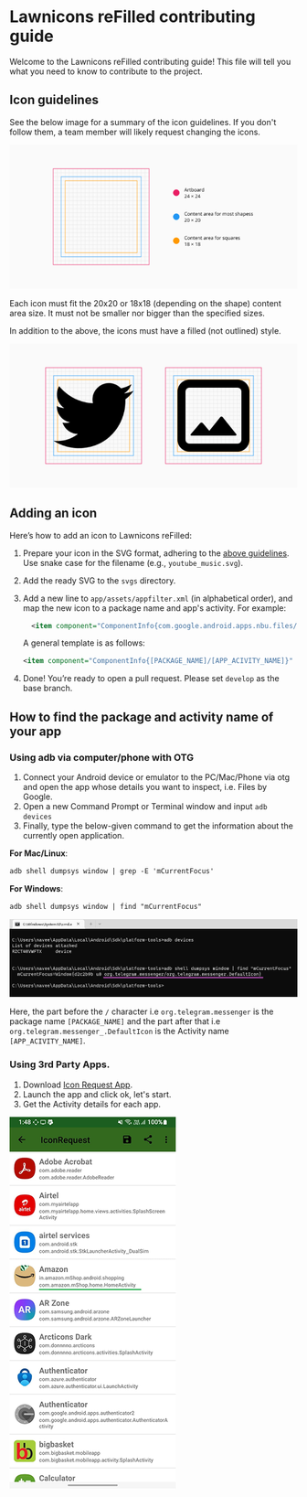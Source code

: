 # Lawnicons reFilled contributing guide
Welcome to the Lawnicons reFilled contributing guide! This file will tell you  what you need to know to contribute to the project.

## Icon guidelines
See the below image for a summary of the icon guidelines. If you don't follow them, a team member will likely request changing the icons.

![](./contributing-image-1.png)

Each icon must fit the 20x20 or 18x18 (depending on the shape) content area size. It must not be smaller nor bigger than the specified sizes.

In addition to the above, the icons must have a filled (not outlined) style.

![](./contributing-image-2.png)

## Adding an icon
Here’s how to add an icon to&nbsp;Lawnicons reFilled:

1. Prepare your icon in the SVG format, adhering to the [above guidelines](#icon-guidelines). Use snake case for the filename (e.g.,&nbsp;`youtube_music.svg`).

1. Add the ready SVG to the `svgs`&nbsp;directory.


1. Add a new line to `app/assets/appfilter.xml` (in alphabetical order), and map the new icon to a package name and app's activity. For&nbsp;example:

    ```xml
      <item component="ComponentInfo{com.google.android.apps.nbu.files/com.google.android.apps.nbu.files.home.HomeActivity}" drawable="files_by_google" name="Files by Google"/>
    ```

    A general template is as&nbsp;follows:

    ```xml
    <item component="ComponentInfo{[PACKAGE_NAME]/[APP_ACIVITY_NAME]}" drawable="[DRAWABLE NAME]"/>
    ```
1. Done! You’re ready to open a pull request. Please set `develop` as the base&nbsp;branch.

## How to find the package and activity name of your app


### Using adb via computer/phone with OTG

  1. Connect your Android device or emulator to the PC/Mac/Phone via otg and open the app whose details you want to inspect, i.e. Files by Google.
  1. Open a new Command Prompt or Terminal window and input `adb devices`
  1. Finally, type the below-given command to get the information about the currently open application.

  **For Mac/Linux**:

  ```xml
  adb shell dumpsys window | grep -E 'mCurrentFocus'
  ```

  **For Windows**:

  ```xml
  adb shell dumpsys window | find "mCurrentFocus"
  ```
  ![](./contributing-image-5.png)

  Here, the part before the `/` character i.e `org.telegram.messenger` is the package name `[PACKAGE_NAME]` and the part after that i.e `org.telegram.messenger_.DefaultIcon` is the Activity name `[APP_ACIVITY_NAME]`.

### Using 3rd Party Apps.
  1. Download [Icon Request App](https://github.com/Kaiserdragon2/IconRequest/releases).
  1. Launch the app and click ok, let's start.
  1. Get the Activity details for each app.

  ![](./contributing-image-6.png)


